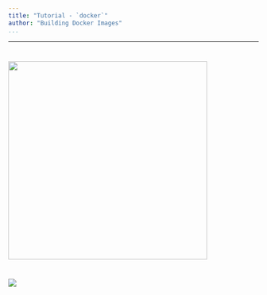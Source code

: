 ```yaml
---
title: "Tutorial - `docker`"
author: "Building Docker Images"
...
```


---

#

<p><img width="400px" src="images/docker-logo.png"/></p>


#

<img class="logo" src="images/berkeley-school-of-information-logo.png"/>
